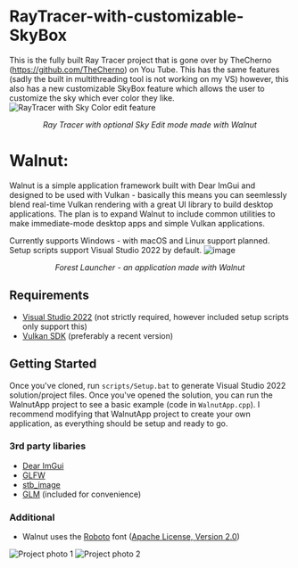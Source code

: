 # RayTracer-with-customizable-SkyBox
This is the fully built Ray Tracer project that is gone over by TheCherno (https://github.com/TheCherno) on You Tube.  This has the same features (sadly the built in multithreading tool is not working on my VS) however, this also has a new customizable SkyBox feature which allows the user to customize the sky which ever color they like. 
![RayTracer with Sky Color edit feature](https://github.com/user-attachments/assets/aab54807-2652-4def-8195-5700dfeac5d4)
_<center>Ray Tracer with optional Sky Edit mode made with Walnut</center>_

# Walnut:
Walnut is a simple application framework built with Dear ImGui and designed to be used with Vulkan - basically this means you can seemlessly blend real-time Vulkan rendering with a great UI library to build desktop applications. The plan is to expand Walnut to include common utilities to make immediate-mode desktop apps and simple Vulkan applications.

Currently supports Windows - with macOS and Linux support planned. Setup scripts support Visual Studio 2022 by default.
![image](https://github.com/user-attachments/assets/f989e16c-f3bd-411a-970d-b569db98ae0e)
_<center>Forest Launcher - an application made with Walnut</center>_

## Requirements
- [Visual Studio 2022](https://visualstudio.com) (not strictly required, however included setup scripts only support this)
- [Vulkan SDK](https://vulkan.lunarg.com/sdk/home#windows) (preferably a recent version)

## Getting Started
Once you've cloned, run `scripts/Setup.bat` to generate Visual Studio 2022 solution/project files. Once you've opened the solution, you can run the WalnutApp project to see a basic example (code in `WalnutApp.cpp`). I recommend modifying that WalnutApp project to create your own application, as everything should be setup and ready to go.

### 3rd party libaries
- [Dear ImGui](https://github.com/ocornut/imgui)
- [GLFW](https://github.com/glfw/glfw)
- [stb_image](https://github.com/nothings/stb)
- [GLM](https://github.com/g-truc/glm) (included for convenience)

### Additional
- Walnut uses the [Roboto](https://fonts.google.com/specimen/Roboto) font ([Apache License, Version 2.0](https://www.apache.org/licenses/LICENSE-2.0))

![Project photo 1](https://github.com/user-attachments/assets/4c814757-0daa-4a35-aa92-53a0f2d50972)
![Project photo 2](https://github.com/user-attachments/assets/06cc57ab-d116-445b-a4c4-324c4f4b5cc1)




